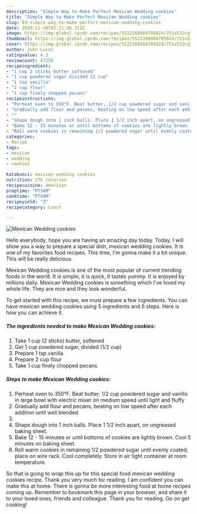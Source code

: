```yaml
---
description: "Simple Way to Make Perfect Mexican Wedding cookies"
title: "Simple Way to Make Perfect Mexican Wedding cookies"
slug: 93-simple-way-to-make-perfect-mexican-wedding-cookies
date: 2020-11-30T03:11:36.311Z
image: https://img-global.cpcdn.com/recipes/5522268984705024/751x532cq70/mexican-wedding-cookies-recipe-main-photo.jpg
thumbnail: https://img-global.cpcdn.com/recipes/5522268984705024/751x532cq70/mexican-wedding-cookies-recipe-main-photo.jpg
cover: https://img-global.cpcdn.com/recipes/5522268984705024/751x532cq70/mexican-wedding-cookies-recipe-main-photo.jpg
author: John Lucas
ratingvalue: 4.3
reviewcount: 47258
recipeingredient:
- "1 cup 2 sticks butter softened"
- "1 cup powdered sugar divided 12 cup"
- "1 tsp vanilla"
- "2 cup flour"
- "1 cup finely chopped pecans"
recipeinstructions:
- "Perheat oven to 350°F. Beat butter, 1/2 cup powdered sugar and vanilla in large bowl with electric mixer on medium speed until  light and fluffy"
- "Gradually add flour and pecans, beating on low speed after each addition until well blended"
- ""
- "Shape dough into 1 inch balls. Place 1 1/2 inch apart, on ungreased baking sheet."
- "Bake 12 - 15 minutes or until bottoms of cookies are lightly brown. Cool 5 minutes on baking sheet."
- "Roll warm cookies in remaining 1/2 powdered sugar until evenly coated; place on wire rack. Cool completely. Store in air tight container at room temperature."
categories:
- Recipe
tags:
- mexican
- wedding
- cookies

katakunci: mexican wedding cookies 
nutrition: 276 calories
recipecuisine: American
preptime: "PT34M"
cooktime: "PT49M"
recipeyield: "3"
recipecategory: Lunch

---
```



![Mexican Wedding cookies](https://img-global.cpcdn.com/recipes/5522268984705024/751x532cq70/mexican-wedding-cookies-recipe-main-photo.jpg)

Hello everybody, hope you are having an amazing day today. Today, I will show you a way to prepare a special dish, mexican wedding cookies. It is one of my favorites food recipes. This time, I'm gonna make it a bit unique. This will be really delicious.

Mexican Wedding cookies is one of the most popular of current trending foods in the world. It is simple, it is quick, it tastes yummy. It is enjoyed by millions daily. Mexican Wedding cookies is something which I've loved my whole life. They are nice and they look wonderful.




To get started with this recipe, we must prepare a few ingredients. You can have mexican wedding cookies using 5 ingredients and 6 steps. Here is how you can achieve it.

<!--inarticleads1-->

##### The ingredients needed to make Mexican Wedding cookies:

1. Take 1 cup (2 sticks) butter, softened
1. Get 1 cup powdered sugar, divided (1/2 cup)
1. Prepare 1 tsp vanilla
1. Prepare 2 cup flour
1. Take 1 cup finely chopped pecans




<!--inarticleads2-->

##### Steps to make Mexican Wedding cookies:

1. Perheat oven to 350°F. Beat butter, 1/2 cup powdered sugar and vanilla in large bowl with electric mixer on medium speed until  light and fluffy
1. Gradually add flour and pecans, beating on low speed after each addition until well blended
1. 
1. Shape dough into 1 inch balls. Place 1 1/2 inch apart, on ungreased baking sheet.
1. Bake 12 - 15 minutes or until bottoms of cookies are lightly brown. Cool 5 minutes on baking sheet.
1. Roll warm cookies in remaining 1/2 powdered sugar until evenly coated; place on wire rack. Cool completely. Store in air tight container at room temperature.




So that is going to wrap this up for this special food mexican wedding cookies recipe. Thank you very much for reading. I am confident you can make this at home. There is gonna be more interesting food at home recipes coming up. Remember to bookmark this page in your browser, and share it to your loved ones, friends and colleague. Thank you for reading. Go on get cooking!
